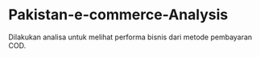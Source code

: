 # Pakistan-e-commerce-Analysis

Dilakukan analisa untuk melihat performa bisnis dari metode pembayaran COD.
